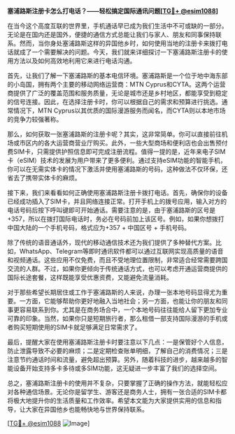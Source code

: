 **塞浦路斯注册卡怎么打电话？——轻松搞定国际通讯问题[[TG💪+ @esim1088](https://t.me/s/esim1088)]**

在当今这个高度互联的世界里，手机通话早已成为我们生活中不可或缺的一部分。无论是在国内还是国外，便捷的通信方式总能让我们与家人、朋友和同事保持联系。然而，当你身处塞浦路斯这样的异国他乡时，如何使用当地的注册卡来拨打电话就成了一个需要解决的问题。今天，我们就来详细探讨一下塞浦路斯注册卡的使用方法以及如何高效地利用它来进行电话沟通。

首先，让我们了解一下塞浦路斯的基本电信环境。塞浦路斯是一个位于地中海东部的小岛国，拥有两个主要的移动网络运营商：MTN Cyprus和CYTA。这两个运营商提供了广泛的覆盖范围和服务质量，无论是城市还是乡村地区，都能享受到稳定的信号连接。因此，在选择注册卡时，你可以根据自己的需求和预算进行挑选。通常情况下，MTN Cyprus以其优质的国际漫游服务而闻名，而CYTA则以本地市场的竞争力较强著称。

那么，如何获取一张塞浦路斯的注册卡呢？其实，这非常简单。你可以直接前往机场或市区内的各大运营商营业厅购买。此外，一些大型商场和便利店也会出售预付费SIM卡，只需提供护照信息即可完成注册流程。值得一提的是，近年来电子SIM卡（eSIM）技术的发展为用户带来了更多便利。通过支持eSIM功能的智能手机，你可以在无需实体卡的情况下激活并使用塞浦路斯的号码，这种做法不仅环保，还省去了携带实体卡的麻烦。

接下来，我们来看看如何正确使用塞浦路斯注册卡拨打电话。首先，确保你的设备已经成功插入了SIM卡，并且网络连接正常。打开手机上的拨号应用，输入对方的电话号码后按下呼叫键即可开始通话。需要注意的是，由于塞浦路斯的区号是+357，所以在拨打国际电话时，务必在号码前加上该区号。例如，如果你想拨打中国大陆的一个手机号码，格式应为+357 + 中国区号 + 手机号码。

除了传统的语音通话外，现代的移动通信技术还为我们提供了多种替代方案。比如，WhatsApp、Telegram等即时通讯软件都可以通过互联网实现高质量的语音和视频通话。这些应用不仅免费，而且不受地理位置限制，非常适合经常需要跨国交流的人群。不过，如果你更倾向于传统通话方式，也可以考虑开通运营商提供的国际长途套餐，这样既能享受优惠资费，又能避免流量消耗。

对于那些希望长期居住或工作于塞浦路斯的人来说，办理一张本地号码显得尤为重要。一方面，它能够帮助你更好地融入当地社会；另一方面，也能让你的朋友和同事更容易联系到你。尤其是在商务场合中，一个本地号码往往能给人留下更加专业可靠的印象。当然，如果你只是短期旅行者，那么租借一部支持国际漫游的手机或者购买短期使用的SIM卡就足够满足日常需求了。

最后，提醒大家在使用塞浦路斯注册卡时要注意以下几点：一是保管好个人信息，防止泄露导致不必要的麻烦；二是定期检查账单明细，了解自己的消费情况；三是注意节约通话时间和流量，避免超出预算。另外，随着科技的进步，越来越多的智能设备开始支持多卡多待或多SIM功能，这无疑进一步丰富了我们的选择空间。

总之，塞浦路斯注册卡的使用并不复杂，只要掌握了正确的操作方法，就能轻松应对各种通信场景。无论你是留学生、游客还是商务人士，拥有一张合适的SIM卡都将极大地提升你的生活质量和工作效率。希望本文能为大家提供实用的信息和指导，让大家在异国他乡也能畅快地与世界保持联系。

[[TG💪+ @esim1088](https://t.me/s/esim1088) ![Image](https://i.postimg.cc/4NQfJmqS/Snipaste-2025-05-13-00-14-12.png)]